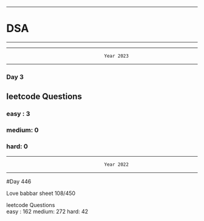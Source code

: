******************************************************************************************
# DSA
******************************************************************************************


******************************************************************************************
                                        Year 2023
******************************************************************************************
### Day 3

## leetcode Questions   
### easy : 3
### medium: 0
### hard: 0









******************************************************************************************
                                        Year 2022
******************************************************************************************
#Day 446

Love babbar sheet
    108/450
    
leetcode Questions   
easy : 162
medium: 272
hard: 42

 
